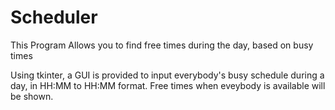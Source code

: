 # Scheduler
This Program Allows you to find free times during the day, based on busy times

Using tkinter, a GUI is provided to input everybody's busy schedule during a day, in HH:MM to HH:MM format.
Free times when eveybody is available will be shown.

